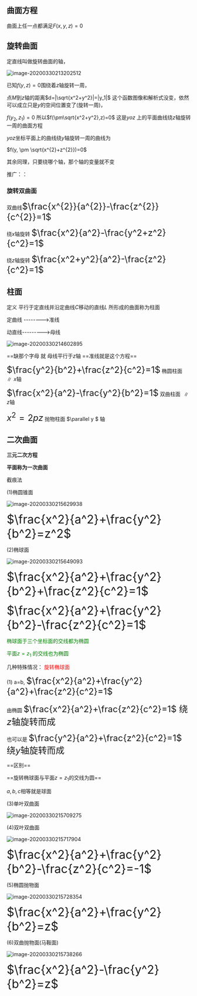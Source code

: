 ## 曲面方程

曲面上任一点都满足$F(x,y,z)=0$  

## 旋转曲面

定直线叫做旋转曲面的轴，

![image-20200330213202512](image-20200330213202512.png)

已知$f(y,z)=0$围绕着$z$轴旋转一周，

点$M$到$z$轴的距离$d=|\sqrt{x^2+y^2}|=|y_1|$   这个函数图像和解析式没变，依然可以成立只是$y$的空间位置变了(旋转一周)，

$f(y_2,z_1)=0$    所以$f(\pm\sqrt{x^2+y^2},z)=0$   这是$yoz$ 上的平面曲线绕$z$轴旋转一周的曲面方程

$yoz$坐标平面上的曲线绕$y$轴旋转一周的曲线为

$f(y, \pm \sqrt{x^{2}+z^{2}})=0$

其余同理，只要绕哪个轴，那个轴的变量就不变

推广：：

### 旋转双曲面

双曲线<font size="5">$\frac{x^{2}}{a^{2}}-\frac{z^{2}}{c^{2}}=1$</font>  

绕$x$轴旋转 <font size="5">$\frac{x^2}{a^2}-\frac{y^2+z^2}{c^2}=1$</font>

绕$z$轴旋转 <font size="5">$\frac{x^2+y^2}{a^2}-\frac{z^2}{c^2}=1$</font>   

## 柱面

定义 平行于定直线并沿定曲线$C$移动的直线$L$ 所形成的曲面称为柱面

定曲线 -------->准线

动直线--------->母线

![image-20200330214602895](image-20200330214602895.png)

==缺那个字母 就 母线平行于$z$轴 ==准线就是这个方程==

<font size="5">$\frac{y^2}{b^2}+\frac{z^2}{c^2}=1$</font>   椭圆柱面 $\parallel x$轴

<font size="5">$\frac{x^2}{a^2}-\frac{y^2}{b^2}=1$</font>  双曲柱面 $\parallel z$轴

<font size="5">$x^2=2pz$</font>         抛物柱面 $\parallel y $ 轴

## 二次曲面

**三元二次方程**  

**平面称为一次曲面**

截痕法

(1)椭圆锥面

![image-20200330215629938](image-20200330215629938.png)



<font size="6">$\frac{x^2}{a^2}+\frac{y^2}{b^2}=z^2$</font>





(2)椭球面

![image-20200330215649093](image-20200330215649093.png)

<font size="6">$\frac{x^2}{a^2}+\frac{y^2}{b^2}+\frac{z^2}{c^2}=1$</font>

<font size ="6">$\frac{x^2}{a^2}+\frac{y^2}{b^2}-\frac{z^2}{c^2}=1$</font>

<font color="green">椭球面于三个坐标面的交线都为椭圆</font>

<font color="green">平面$z=z_1$  的交线也为椭圆</font>

几种特殊情况：                      <font color="red">旋转椭球面</font>

(1) a=b, <font size="5">$\frac{x^2}{a^2}+\frac{y^2}{a^2}+\frac{z^2}{c^2}=1$</font> 

由椭圆 <font size="5">$\frac{x^2}{a^2}+\frac{z^2}{c^2}=1$  绕$z$轴旋转而成</font>

也可以是 <font size="5">$\frac{y^2}{a^2}+\frac{z^2}{c^2}=1$  绕$y$轴旋转而成</font>

==区别==

 ==旋转椭球面与平面$z=z_1$的交线为圆==

$a,b,c$相等就是球面



(3)单叶双曲面

![image-20200330215709275](image-20200330215709275.png)





(4)双叶双曲面

![image-20200330215717904](image-20200330215717904.png)



<font size="6">$\frac{x^2}{a^2}+\frac{y^2}{b^2}-\frac{z^2}{c^2}=-1$</font>  





(5)椭圆抛物面

![image-20200330215728354](image-20200330215728354.png)



<font size="6">$\frac{x^2}{a^2}+\frac{y^2}{b^2}=z$</font>





(6)双曲抛物面(马鞍面)

![image-20200330215738266](image-20200330215738266.png)



<font size="6">$\frac{x^2}{a^2}-\frac{y^2}{b^2}=z$</font>















